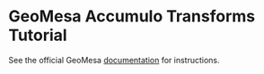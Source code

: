 GeoMesa Accumulo Transforms Tutorial
====================================

See the official GeoMesa [documentation](http://www.geomesa.org/documentation/tutorials/geomesa-examples-transformations.html) for instructions.
